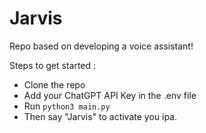 # Jarvis
Repo based on developing a voice assistant!

Steps to get started : 
- Clone the repo
- Add your ChatGPT API Key in the .env file 
- Run ```python3 main.py```
- Then say "Jarvis" to activate you ipa.

